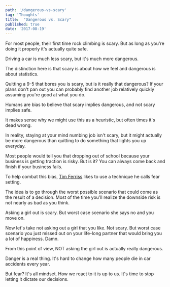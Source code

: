 ```yaml
---
path: '/dangerous-vs-scary'
tag: 'Thoughts'
title:  "Dangerous vs. Scary"
published: true
date: '2017-08-19'
---
```

For most people, their first time rock climbing is scary.  But as long as you're doing it properly it's actually quite safe.

Driving a car is much less scary, but it's much more dangerous.

The distinction here is that scary is about how we feel and dangerous is about statistics.

Quitting a 9-5 that bores you is scary, but is it really that dangerous?  If your plans don't pan out you can probably find another job relatively quickly assuming you're good at what you do.

Humans are bias to believe that scary implies dangerous, and not scary implies safe.

It makes sense why we might use this as a heuristic, but often times it's dead wrong.

In reality, staying at your mind numbing job isn't scary, but it might actually be more dangerous than quitting to do something that lights you up everyday.

Most people would tell you that dropping out of school because your business is getting traction is risky.  But is it?  You can always come back and finish if your business fails.

To help combat this bias, [Tim Ferriss](https://tim.blog/) likes to use a technique he calls fear setting.

The idea is to go through the worst possible scenario that could come as the result of a decision.  Most of the time you'll realize the downside risk is not nearly as bad as you think.

Asking a girl out is scary.  But worst case scenario she says no and you move on.

Now let's take not asking out a girl that you like.  Not scary.  But worst case scenario you just missed out on your life-long partner that would bring you a lot of happiness.  Damn.

From this point of view, NOT asking the girl out is actually really dangerous.

Danger is a real thing.  It's hard to change how many people die in car accidents every year.

But fear?  It's all mindset.  How we react to it is up to us.  It's time to stop letting it dictate our decisions.
